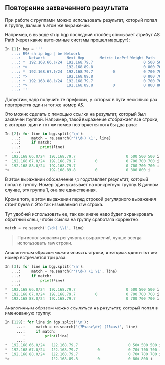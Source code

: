 ## Повторение захваченного результата

При работе с группами, можно использовать результат, который попал в группу, дальше в этом же выражении.

Например, в выводе sh ip bgp последний столбец описывает атрибут AS Path (через какие автономные системы прошел маршрут):
```python
In [1]: bgp = '''
   ...: R9# sh ip bgp | be Network
   ...:    Network          Next Hop       Metric LocPrf Weight Path
   ...: *  192.168.66.0/24  192.168.79.7                       0 500 500 500 i
   ...: *>                  192.168.89.8                       0 800 700 i
   ...: *  192.168.67.0/24  192.168.79.7         0             0 700 700 700 i
   ...: *>                  192.168.89.8                       0 800 700 i
   ...: *  192.168.88.0/24  192.168.79.7                       0 700 700 700 i
   ...: *>                  192.168.89.8         0             0 800 800 i
   ...: '''
```

Допустим, надо получить те префиксы, у которых в пути несколько раз повторяется один и тот же номер AS.

Это можно сделать с помощью ссылки на результат, который был захвачен группой.
Например, такой выражение отображает все строки, в которых один и тот же номер повторяется хотя бы два раза:
```python
In [2]: for line in bgp.split('\n'):
   ...:     match = re.search(r'(\d+) \1', line)
   ...:     if match:
   ...:         print(line)
   ...:
*  192.168.66.0/24  192.168.79.7                       0 500 500 500 i
*  192.168.67.0/24  192.168.79.7         0             0 700 700 700 i
*  192.168.88.0/24  192.168.79.7                       0 700 700 700 i
*>                  192.168.89.8         0             0 800 800 i
```

В этом выражении обозначение ```\1``` подставляет результат, который попал в группу. Номер один указывает на конкретную группу.
В данном случае, это группа 1, она же единственная.

Кроме того, в этом выражении перед строкой регулярного выражения стоит буква r.
Это так называемая raw строка.

Тут удобней использовать ее, так как иначе надо будет экранировать обратный слеш, чтобы ссылка на группу сработала корректно:
```python
match = re.search('(\d+) \\1', line)
```

> При использовании регулярных выражений, лучше всегда использовать raw строки.

Аналогичным образом можно описать строки, в которых один и тот же номер встречается три раза:
```python
In [3]: for line in bgp.split('\n'):
   ...:     match = re.search(r'(\d+) \1 \1', line)
   ...:     if match:
   ...:         print(line)
   ...:
*  192.168.66.0/24  192.168.79.7                       0 500 500 500 i
*  192.168.67.0/24  192.168.79.7         0             0 700 700 700 i
*  192.168.88.0/24  192.168.79.7                       0 700 700 700 i

```

Аналогичным образом можно ссылаться на результат, который попал в именованную группу:
```python
In [129]: for line in bgp.split('\n'):
     ...:     match = re.search('(?P<as>\d+) (?P=as)', line)
     ...:     if match:
     ...:         print(line)
     ...:
*  192.168.66.0/24   192.168.79.7                       0 500 500 500 i
*  192.168.67.0/24   192.168.79.7         0             0 700 700 700 i
*  192.168.88.0/24   192.168.79.7                       0 700 700 700 i
*>                   192.168.89.8         0             0 800 800 i

```

